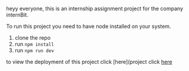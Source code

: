 heyy everyone, this is an internship assignment project for the company internBit.

To run this project you need to have node installed on your system.
1. clone the repo
2. run `npm install`
3. run `npm run dev`

to view the deployment of this project click [here](project click [here](https://marvelous-cranachan-2881e8.netlify.app/)